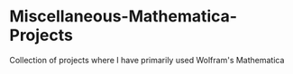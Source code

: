# Miscellaneous-Mathematica-Projects
Collection of projects where I have primarily used Wolfram's Mathematica
